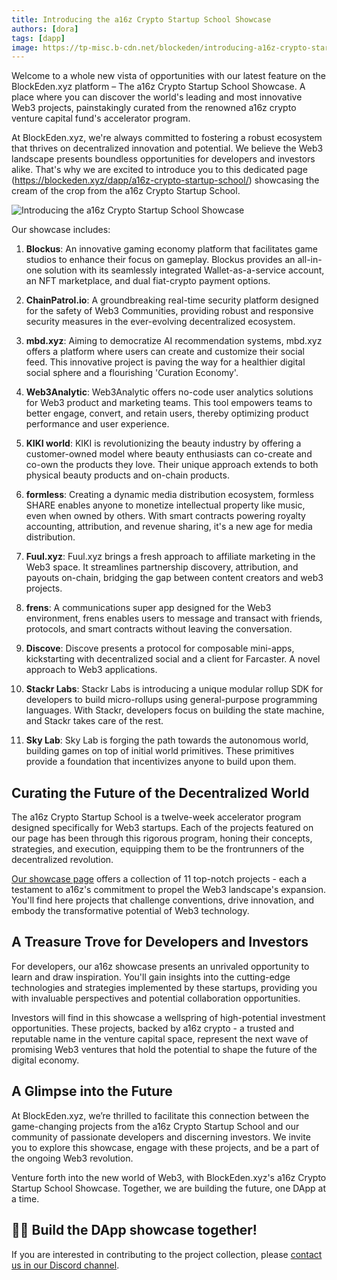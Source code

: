 ```yaml
---
title: Introducing the a16z Crypto Startup School Showcase
authors: [dora]
tags: [dapp]
image: https://tp-misc.b-cdn.net/blockeden/introducing-a16z-crypto-startup-school-showcase.jpg
---
```


Welcome to a whole new vista of opportunities with our latest feature on the BlockEden.xyz platform – The a16z Crypto
Startup School Showcase. A place where you can discover the world's leading and most innovative Web3 projects,
painstakingly curated from the renowned a16z crypto venture capital fund's accelerator program.

At BlockEden.xyz, we're always committed to fostering a robust ecosystem that thrives on decentralized innovation and
potential. We believe the Web3 landscape presents boundless opportunities for developers and investors alike. That's why
we are excited to introduce you to this dedicated page (https://blockeden.xyz/dapp/a16z-crypto-startup-school/)
showcasing the cream of the crop from the a16z Crypto Startup School.

![Introducing the a16z Crypto Startup School Showcase](https://tp-misc.b-cdn.net/blockeden/introducing-a16z-crypto-startup-school-showcase.jpg "Introducing the a16z Crypto Startup School Showcase")

Our showcase includes:

1. **Blockus**:
   An innovative gaming economy platform that facilitates game studios to enhance their focus on gameplay. Blockus provides an all-in-one solution with its seamlessly integrated Wallet-as-a-service account, an NFT marketplace, and dual fiat-crypto payment options.

2. **ChainPatrol.io**:
   A groundbreaking real-time security platform designed for the safety of Web3 Communities, providing robust and responsive security measures in the ever-evolving decentralized ecosystem.

3. **mbd.xyz**:
   Aiming to democratize AI recommendation systems, mbd.xyz offers a platform where users can create and customize their social feed. This innovative project is paving the way for a healthier digital social sphere and a flourishing 'Curation Economy'.

4. **Web3Analytic**:
   Web3Analytic offers no-code user analytics solutions for Web3 product and marketing teams. This tool empowers teams to better engage, convert, and retain users, thereby optimizing product performance and user experience.

5. **KIKI world**:
   KIKI is revolutionizing the beauty industry by offering a customer-owned model where beauty enthusiasts can co-create and co-own the products they love. Their unique approach extends to both physical beauty products and on-chain products.

6. **formless**:
   Creating a dynamic media distribution ecosystem, formless SHARE enables anyone to monetize intellectual property like music, even when owned by others. With smart contracts powering royalty accounting, attribution, and revenue sharing, it's a new age for media distribution.

7. **Fuul.xyz**:
   Fuul.xyz brings a fresh approach to affiliate marketing in the Web3 space. It streamlines partnership discovery, attribution, and payouts on-chain, bridging the gap between content creators and web3 projects.

8. **frens**:
   A communications super app designed for the Web3 environment, frens enables users to message and transact with friends, protocols, and smart contracts without leaving the conversation.

9. **Discove**:
   Discove presents a protocol for composable mini-apps, kickstarting with decentralized social and a client for Farcaster. A novel approach to Web3 applications.

10. **Stackr Labs**:
    Stackr Labs is introducing a unique modular rollup SDK for developers to build micro-rollups using general-purpose programming languages. With Stackr, developers focus on building the state machine, and Stackr takes care of the rest.

11. **Sky Lab**:
    Sky Lab is forging the path towards the autonomous world, building games on top of initial world primitives. These primitives provide a foundation that incentivizes anyone to build upon them.



## Curating the Future of the Decentralized World

The a16z Crypto Startup School is a twelve-week accelerator program designed specifically for Web3 startups. Each of the
projects featured on our page has been through this rigorous program, honing their concepts, strategies, and execution,
equipping them to be the frontrunners of the decentralized revolution.

[Our showcase page](https://blockeden.xyz/dapp/a16z-crypto-startup-school) offers a collection of 11 top-notch
projects - each a testament to a16z's commitment to propel the Web3 landscape's expansion. You'll find here projects
that challenge conventions, drive innovation, and embody the transformative potential of Web3 technology.

## A Treasure Trove for Developers and Investors

For developers, our a16z showcase presents an unrivaled opportunity to learn and draw inspiration. You'll gain insights
into the cutting-edge technologies and strategies implemented by these startups, providing you with invaluable
perspectives and potential collaboration opportunities.

Investors will find in this showcase a wellspring of high-potential investment opportunities. These projects, backed by
a16z crypto - a trusted and reputable name in the venture capital space, represent the next wave of promising Web3
ventures that hold the potential to shape the future of the digital economy.

## A Glimpse into the Future

At BlockEden.xyz, we’re thrilled to facilitate this connection between the game-changing projects from the a16z Crypto
Startup School and our community of passionate developers and discerning investors. We invite you to explore this
showcase, engage with these projects, and be a part of the ongoing Web3 revolution.

Venture forth into the new world of Web3, with BlockEden.xyz's a16z Crypto Startup School Showcase. Together, we are
building the future, one DApp at a time.

<div class="alert alert-success" role="alert"><h2 class="alert-heading">🕵️‍♀️️ Build the DApp showcase together!</h2><p>If you are interested in contributing to the project collection, please <a href="https://discord.gg/4Yfvs2HWey">contact us in our Discord channel</a>.</p></div>
